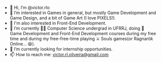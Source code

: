 - 👋 Hi, I’m @victor.rlo
- 👀 I’m interested in Games in general, but mostly Game Development and Game Design, and a bit of Game Art (I love PIXELS!).
- 🍠 I'm also interested in Front-End Development.
- 🌱 I’m currently 👨‍💻 Computer Science undergrad in UFRRJ, doing 🔮 Game Development and Front-End Development courses during my free time and during my free-free-time playing ⚔️ Souls games(or Ragnarök Online... 😆).
- 💞️ I’m currently looking for internship opportunities. 
- 📫 How to reach me: victor.rl.oliveira@gmail.com   

<!---
victorrlo/victorrlo is a ✨ special ✨ repository because its `README.md` (this file) appears on your GitHub profile.
You can click the Preview link to take a look at your changes.
--->
